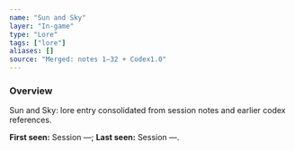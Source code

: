 ```yaml
---
name: "Sun and Sky"
layer: "In-game"
type: "Lore"
tags: ["lore"]
aliases: []
source: "Merged: notes 1–32 + Codex1.0"
---
```

### Overview
Sun and Sky: lore entry consolidated from session notes and earlier codex references.

**First seen:** Session —; **Last seen:** Session —.
